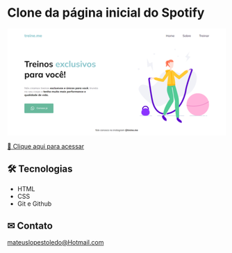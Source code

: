 # Clone da página inicial do Spotify

![preview](https://github.com/kbrlps/21-Days-of-code/blob/main/dia%203/.Github/TelaInicial.png?raw=true)

[🔗 Clique aqui para acessar](kbrlps)

## 🛠 Tecnologias 

- HTML
- CSS
- Git e Github

## ✉ Contato

mateuslopestoledo@Hotmail.com
